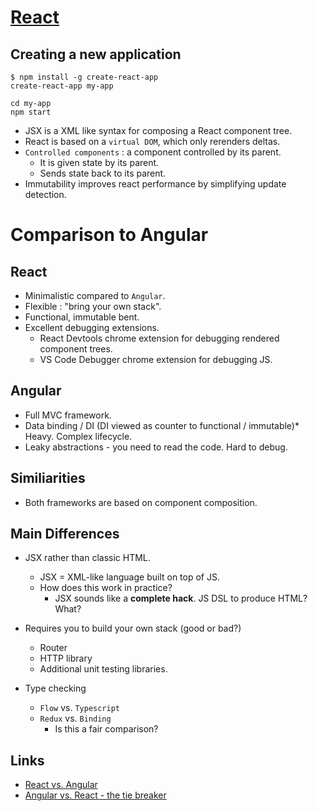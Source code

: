 # [React](https://facebook.github.io/react/)

## Creating a new application

```
$ npm install -g create-react-app
create-react-app my-app

cd my-app
npm start
```

* JSX is a XML like syntax for composing a React component tree.
* React is based on a `virtual DOM`, which only rerenders deltas.
* `Controlled components` : a component controlled by its parent.
    * It is given state by its parent.
    * Sends state back to its parent.
* Immutability improves react performance by simplifying update detection.


# Comparison to Angular

## React

* Minimalistic compared to `Angular`.
* Flexible : "bring your own stack".
* Functional, immutable bent.
* Excellent debugging extensions.
    * React Devtools chrome extension for debugging rendered component trees.
    * VS Code Debugger chrome extension for debugging JS.

## Angular

* Full MVC framework.
* Data binding / DI (DI viewed as counter to functional / immutable)* Heavy. Complex lifecycle.
* Leaky abstractions - you need to read the code. Hard to debug.

## Similiarities

* Both frameworks are based on component composition.


## Main Differences

* JSX rather than classic HTML.
    * JSX = XML-like language built on top of JS.
    * How does this work in practice?
        * JSX sounds like a **complete hack**. JS DSL to produce HTML? What?

* Requires you to build your own stack (good or bad?)
    * Router
    * HTTP library
    * Additional unit testing libraries.

* Type checking
    * `Flow` vs. `Typescript`
    * `Redux` vs. `Binding`
        * Is this a fair comparison?


## Links

* [React vs. Angular](https://www.sitepoint.com/react-vs-angular/)
* [Angular vs. React - the tie breaker](https://www.airpair.com/angularjs/posts/angular-vs-react-the-tie-breaker)


